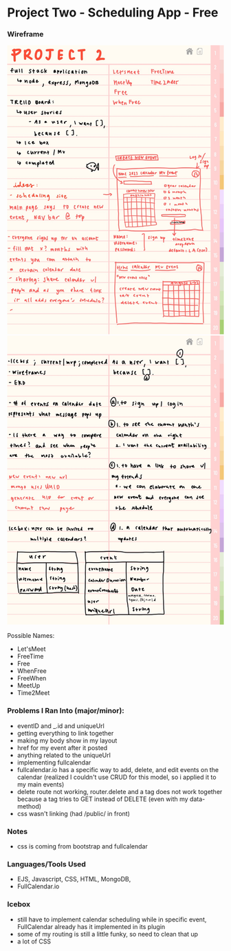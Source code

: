 # Project Two - Scheduling App - Free

### Wireframe

![img1](img/projectTwo1-40.jpg)
![img1](img/projectTwo2.jpeg)

Possible Names:
- Let'sMeet
- FreeTime
- Free
- WhenFree
- FreeWhen
- MeetUp
- Time2Meet

### Problems I Ran Into (major/minor):
- eventID and _.id and uniqueUrl
- getting everything to link together
- making my body show in my layout
- href for my event after it posted
- anything related to the uniqueUrl
- implementing fullcalendar
- fullcalendar.io has a specific way to add, delete, and edit events on the calendar (realized I couldn't use CRUD for this model, so i applied it to my main events)
- delete route not working, router.delete and a tag does not work together because a tag tries to GET instead of DELETE (even with my data-method)
- css wasn't linking (had /public/ in front)

### Notes
- css is coming from bootstrap and fullcalendar 

### Languages/Tools Used
- EJS, Javascript, CSS, HTML, MongoDB,
- FullCalendar.io

### Icebox
- still have to implement calendar scheduling while in specific event, FullCalendar already has it implemented in its plugin
- some of my routing is still a little funky, so need to clean that up
- a lot of CSS 

